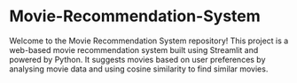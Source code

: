 # Movie-Recommendation-System
Welcome to the Movie Recommendation System repository! This project is a web-based movie recommendation system built using Streamlit and powered by Python. It suggests movies based on user preferences by analysing movie data and using cosine similarity to find similar movies. 
